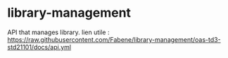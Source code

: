 # library-management
API that manages library.
lien utile : https://raw.githubusercontent.com/Fabene/library-management/oas-td3-std21101/docs/api.yml

